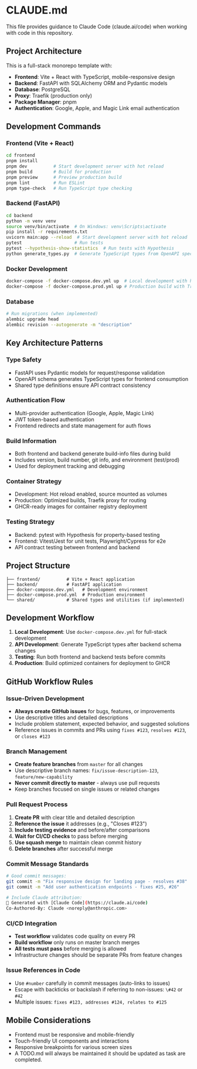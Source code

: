 # CLAUDE.md

This file provides guidance to Claude Code (claude.ai/code) when working with code in this repository.

## Project Architecture

This is a full-stack monorepo template with:
- **Frontend**: Vite + React with TypeScript, mobile-responsive design
- **Backend**: FastAPI with SQLAlchemy ORM and Pydantic models
- **Database**: PostgreSQL
- **Proxy**: Traefik (production only)
- **Package Manager**: pnpm
- **Authentication**: Google, Apple, and Magic Link email authentication

## Development Commands

### Frontend (Vite + React)
```bash
cd frontend
pnpm install
pnpm dev          # Start development server with hot reload
pnpm build        # Build for production
pnpm preview      # Preview production build
pnpm lint         # Run ESLint
pnpm type-check   # Run TypeScript type checking
```

### Backend (FastAPI)
```bash
cd backend
python -m venv venv
source venv/bin/activate  # On Windows: venv\Scripts\activate
pip install -r requirements.txt
uvicorn main:app --reload  # Start development server with hot reload
pytest                    # Run tests
pytest --hypothesis-show-statistics  # Run tests with Hypothesis
python generate_types.py  # Generate TypeScript types from OpenAPI spec
```

### Docker Development
```bash
docker-compose -f docker-compose.dev.yml up  # Local development with hot reload
docker-compose -f docker-compose.prod.yml up # Production build with Traefik
```

### Database
```bash
# Run migrations (when implemented)
alembic upgrade head
alembic revision --autogenerate -m "description"
```

## Key Architecture Patterns

### Type Safety
- FastAPI uses Pydantic models for request/response validation
- OpenAPI schema generates TypeScript types for frontend consumption
- Shared type definitions ensure API contract consistency

### Authentication Flow
- Multi-provider authentication (Google, Apple, Magic Link)
- JWT token-based authentication
- Frontend redirects and state management for auth flows

### Build Information
- Both frontend and backend generate build-info files during build
- Includes version, build number, git info, and environment (test/prod)
- Used for deployment tracking and debugging

### Container Strategy
- Development: Hot reload enabled, source mounted as volumes
- Production: Optimized builds, Traefik proxy for routing
- GHCR-ready images for container registry deployment

### Testing Strategy
- Backend: pytest with Hypothesis for property-based testing
- Frontend: Vitest/Jest for unit tests, Playwright/Cypress for e2e
- API contract testing between frontend and backend

## Project Structure
```
├── frontend/          # Vite + React application
├── backend/           # FastAPI application
├── docker-compose.dev.yml   # Development environment
├── docker-compose.prod.yml  # Production environment
└── shared/            # Shared types and utilities (if implemented)
```

## Development Workflow

1. **Local Development**: Use `docker-compose.dev.yml` for full-stack development
2. **API Development**: Generate TypeScript types after backend schema changes
3. **Testing**: Run both frontend and backend tests before commits
4. **Production**: Build optimized containers for deployment to GHCR

## GitHub Workflow Rules

### Issue-Driven Development
- **Always create GitHub issues** for bugs, features, or improvements
- Use descriptive titles and detailed descriptions
- Include problem statement, expected behavior, and suggested solutions
- Reference issues in commits and PRs using `fixes #123`, `resolves #123`, or `closes #123`

### Branch Management
- **Create feature branches** from `master` for all changes
- Use descriptive branch names: `fix/issue-description-123`, `feature/new-capability`
- **Never commit directly to master** - always use pull requests
- Keep branches focused on single issues or related changes

### Pull Request Process
1. **Create PR** with clear title and detailed description
2. **Reference the issue** it addresses (e.g., "Closes #123")
3. **Include testing evidence** and before/after comparisons
4. **Wait for CI/CD checks** to pass before merging
5. **Use squash merge** to maintain clean commit history
6. **Delete branches** after successful merge

### Commit Message Standards
```bash
# Good commit messages:
git commit -m "Fix responsive design for landing page - resolves #38"
git commit -m "Add user authentication endpoints - fixes #25, #26"

# Include Claude attribution:
🤖 Generated with [Claude Code](https://claude.ai/code)
Co-Authored-By: Claude <noreply@anthropic.com>
```

### CI/CD Integration
- **Test workflow** validates code quality on every PR
- **Build workflow** only runs on master branch merges
- **All tests must pass** before merging is allowed
- Infrastructure changes should be separate PRs from feature changes

### Issue References in Code
- Use `#number` carefully in commit messages (auto-links to issues)
- Escape with backticks or backslash if referring to non-issues: `\#42` or `#42`
- Multiple issues: `fixes #123, addresses #124, relates to #125`

## Mobile Considerations
- Frontend must be responsive and mobile-friendly
- Touch-friendly UI components and interactions
- Responsive breakpoints for various screen sizes
- A TODO.md will always be maintained it should be updated as task are completed.